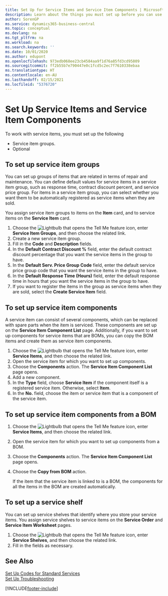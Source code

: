 ```yaml
---
title: Set Up for Service Items and Service Item Components | Microsoft Docs
description: Learn about the things you must set up before you can use service items, including default values such as response time, contract discount percent, and service price group.
author: SorenGP
ms.service: dynamics365-business-central
ms.topic: conceptual
ms.devlang: na
ms.tgt_pltfrm: na
ms.workload: na
ms.search.keywords: ''
ms.date: 10/01/2020
ms.author: edupont
ms.openlocfilehash: 973edb068ee23cb4584aa9f1d76a85fd3cd95809
ms.sourcegitcommit: ff2b55b7e790447e0c1fcd5c2ec7f7610338ebaa
ms.translationtype: HT
ms.contentlocale: en-AU
ms.lasthandoff: 02/15/2021
ms.locfileid: "5376720"
---
```

# <a name="set-up-service-items-and-service-item-components"></a>Set Up Service Items and Service Item Components
To work with service items, you must set up the following

* Service item groups.
* Optional

## <a name="to-set-up-service-item-groups"></a>To set up service item groups
You can set up groups of items that are related in terms of repair and maintenance. You can define default values for service items in a service item group, such as response time, contract discount percent, and service price group. For items in a service item group, you can select whether you want them to be automatically registered as service items when they are sold.  

You assign service item groups to items on the **Item** card, and to service items on the **Service Item** card.  

1. Choose the ![Lightbulb that opens the Tell Me feature](media/ui-search/search_small.png "Tell me what you want to do") icon, enter **Service Item Groups**, and then choose the related link.  
2. Create a new service item group.  
3. Fill in the **Code** and **Description** fields.  
4. In the **Default Contract Discount %** field, enter the default contract discount percentage that you want the service items in the group to have.  
5. In the **Default Serv. Price Group Code** field, enter the default service price group code that you want the service items in the group to have.  
6. In the **Default Response Time (Hours)** field, enter the default response time in hours that you want the service items in the group to have.  
7. If you want to register the items in the group as service items when they are sold, select the **Create Service Item** field.  

## <a name="to-set-up-service-item-components"></a>To set up service item components
A service item can consist of several components, which can be replaced with spare parts when the item is serviced. These components are set up on the **Service Item Component List** page. Additionally, if you want to set up components for service items that are BOMs, you can copy the BOM items and create them as service item components.

1. Choose the ![Lightbulb that opens the Tell Me feature](media/ui-search/search_small.png "Tell me what you want to do") icon, enter **Service Items**, and then choose the related link.
2. Open the service item for which you want to set up components.  
3. Choose the **Components** action. The **Service Item Component List** page opens.  
4. Add a new component.  
5. In the **Type** field, choose **Service Item** if the component itself is a registered service item. Otherwise, select **Item**.  
6. In the **No.** field, choose the item or service item that is a component of the service item.  

## <a name="to-set-up-service-item-components-from-a-bom"></a>To set up service item components from a BOM
1.  Choose the ![Lightbulb that opens the Tell Me feature](media/ui-search/search_small.png "Tell me what you want to do") icon, enter **Service Items**, and then choose the related link.  
2. Open the service item for which you want to set up components from a BOM.  
3. Choose the **Components** action. The **Service Item Component List** page opens.  
4. Choose the **Copy from BOM** action.  

    If the item that the service item is linked to is a BOM, the components for all the items in the BOM are created automatically.  

## <a name="to-set-up-a-service-shelf"></a>To set up a service shelf
You can set up service shelves that identify where you store your service items. You assign service shelves to service items on the **Service Order** and **Service Item Worksheet** pages.  

1. Choose the ![Lightbulb that opens the Tell Me feature](media/ui-search/search_small.png "Tell me what you want to do") icon, enter **Service Shelves**, and then choose the related link.
2. Fill in the fields as necessary.

## <a name="see-also"></a>See Also
[Set Up Codes for Standard Services](service-how-setup-service-coding.md)   
[Set Up Troubleshooting](service-how-setup-troubleshooting.md)


[!INCLUDE[footer-include](includes/footer-banner.md)]